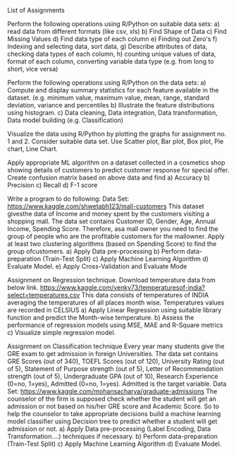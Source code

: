 List of Assignments

Perform the following operations using R/Python on suitable data sets: a) read data from different formats (like csv, xls) b) Find Shape of Data c) Find Missing Values d) Find data type of each column e) Finding out Zero's f) Indexing and selecting data, sort data,
g) Describe attributes of data, checking data types of each column,
h) counting unique values of data, format of each column, converting variable data type (e.g. from long to short, vice versa)

Perform the following operations using R/Python on the data sets: a) Compute and display summary statistics for each feature available in the dataset. (e.g. minimum value, maximum value, mean, range, standard deviation, variance and percentiles b) Illustrate the feature distributions using histogram. c) Data cleaning, Data integration, Data transformation, Data model building (e.g. Classification)

Visualize the data using R/Python by plotting the graphs for assignment no. 1 and 2. Consider suitable data set. Use Scatter plot, Bar plot, Box plot, Pie chart, Line Chart.

Apply appropriate ML algorithm on a dataset collected in a cosmetics shop showing details of customers to predict customer response for special offer.
Create confusion matrix based on above data and find a) Accuracy b) Precision c) Recall d) F-1 score

Write a program to do following:
Data Set: https://www.kaggle.com/shwetabh123/mall-customers This dataset givesthe data of Income and money spent by the customers visiting a shopping mall. The data set contains Customer ID, Gender, Age, Annual Income, Spending Score. Therefore, asa mall owner you need to find the group of people who are the profitable customers for the mallowner. Apply at least two clustering algorithms (based on Spending Score) to find the group ofcustomers. a) Apply Data pre-processing
b) Perform data-preparation (Train-Test Split) c) Apply Machine Learning Algorithm d) Evaluate Model. e) Apply Cross-Validation and Evaluate Mode

Assignment on Regression technique.
Download temperature data from below link. https://www.kaggle.com/venky73/temperaturesof-india?select=temperatures.csv This data consists of temperatures of INDIA averaging the temperatures of all places month wise. Temperatures values are recorded in CELSIUS
a) Apply Linear Regression using suitable library function and predict the Month-wise temperature. b) Assess the performance of regression models using MSE, MAE and R-Square metrics c) Visualize simple regression model.

Assignment on Classification technique Every year many students give the GRE exam to get admission in foreign Universities. The data set contains GRE Scores (out of 340), TOEFL Scores (out of 120), University Rating (out of 5), Statement of Purpose strength (out of 5), Letter of Recommendation strength (out of 5), Undergraduate GPA (out of 10), Research Experience (0=no, 1=yes), Admitted (0=no, 1=yes). Admitted is the target variable.
Data Set: https://www.kaggle.com/mohansacharya/graduate-admissions The counselor of the firm is supposed check whether the student will get an admission or not based on his/her GRE score and Academic Score. So to help the counselor to take appropriate decisions build a machine learning model classifier using Decision tree to predict whether a student will get admission or not. a) Apply Data pre-processing (Label Encoding, Data Transformation….) techniques if necessary.
b) Perform data-preparation (Train-Test Split) c) Apply Machine Learning Algorithm d) Evaluate Model.
